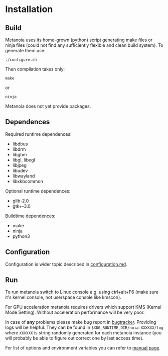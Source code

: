 Installation
============

Build
-----

Metanoia uses its home-grown (python) script generating make files or ninja
files (could not find any sufficiently flexible and clean build system). To
generate them use:

```
./configure.sh
```

Then compilation takes only:

```
make
```

or

```
ninja
```

Metanoia does not yet provide packages.

Dependences
-----------

Required runtime dependences:

 * libdbus
 * libdrm
 * libgbm
 * libgl, libegl
 * libjpeg
 * libudev
 * libwayland
 * libxkbcommon

Optional runtime dependences:

 * glib-2.0
 * gtk+-3.0

Buildtime dependences:

 * make
 * ninja
 * python3

Configuration
-------------

Configuration is wider topic described in [configuration.md](./configuration.md).

Run
---

To run metanoia switch to Linux console e.g. using ctrl+alt+F6
(make sure it's kernel console, not userspace console like kmscon).

For GPU acceleration metanoia requires drivers which support KMS (Kernel Mode
Setting). Without acceleration performance will be very poor.

In case of **any** problems please make bug report in
[bugtracker](https://github.com/metacenter/metanoia/issues).  Providing logs
will be helpful. They can be found in `$XDG_RUNTIME_DIR/noia-XXXXXX/log` where
`XXXXXX` is string randomly generated for each metanoia instance (you will
probably be able to figure out correct one by last access time).

For list of options and environment variables you can refer to [manual
page](./manual.adoc).

